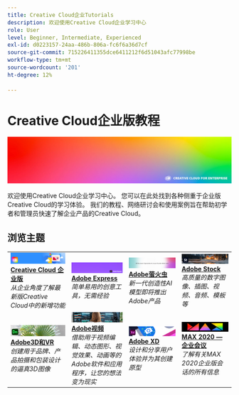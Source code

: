 ```yaml
---
title: Creative Cloud企业Tutorials
description: 欢迎使用Creative Cloud企业学习中心
role: User
level: Beginner, Intermediate, Experienced
exl-id: d0223157-24aa-486b-806a-fc6f6a36d7cf
source-git-commit: 715226411355dce6411212f6d51043afc77998be
workflow-type: tm+mt
source-wordcount: '201'
ht-degree: 12%

---
```


# Creative Cloud企业版教程

![Creative Cloud英雄图像](assets/hero_cce.jpg)

欢迎使用Creative Cloud企业学习中心。 您可以在此处找到各种侧重于企业版Creative Cloud的学习体验。 我们的教程、网络研讨会和使用案例旨在帮助初学者和管理员快速了解企业产品的Creative Cloud。

## 浏览主题

<table style="table-layout:fixed">
<tr>
  <td>
    <a href="cce/overview-cce.md">
      <img alt="Creative Cloud 企业版" src="assets/CCEbanner.png" />
    </a>
    <div>
   <a href="cce/overview-cce.md"><strong>Creative Cloud 企业版</strong></a>
    </div>
    <em>从企业角度了解最新版Creative Cloud中的新增功能</em>
    <br>
  </td>
  <td>
    <a href="express/overview-express.md">
      <img alt="Adobe Express" src="assets/Express.png" />
    </a>
    <div>
   <a href="express/overview-express.md"><strong>Adobe Express</strong></a>
    </div>
    <em>简单易用的创意工具，无需经验</em>
    <br>
  </td>
  <td>
    <a href="firefly/overview-firefly.md">
      <img alt="Adobe萤火虫" src="assets/firefly.png" />
    </a>
    <div>
   <a href="firefly/overview-firefly.md"><strong>Adobe萤火虫</strong></a>
    </div>
    <em>新一代创造性AI模型即将推出Adobe产品</em>
    <br>
  </td>
  <td>
    <a href="stock/overview-stock.md">
      <img alt="Adobe Stock" src="assets/Stock.jpg" />
    </a>
    <div>
   <a href="stock/overview-stock.md"><strong>Adobe Stock</strong></a>
    </div>
    <em>高质量的数字图像、插图、视频、音频、模板等</em>
    <br>
  </td>
</tr>
  <td>
   <a href="3di/overview-3di.md">
      <img alt="Adobe3D和VR" src="assets/Dimenio.jpg" />
    </a>
    <div>
   <a href="3di/overview-3di.md"><strong>Adobe3D和VR</strong></a>
    </div>
    <em>创建用于品牌、产品拍摄和包装设计的逼真3D图像</em>
    <br>
  </td>
  <td>
  <a href="dva/overview-dva.md">
      <img alt="Adobe视频" src="assets/CCEbanner-DVA.png" />
    </a>
    <div>
   <a href="dva/overview-dva.md"><strong>Adobe视频</strong></a>
    </div>
    <em>借助用于视频编辑、动态图形、视觉效果、动画等的Adobe软件和应用程序，让您的想法变为现实</em>
    <br>
  </td>
  <td>
    <a href="xd/overview-xd.md">
      <img alt="Adobe XD" src="assets/XD.jpg" />
    </a>
    <div>
   <a href="xd/overview-xd.md"><strong>Adobe XD</strong></a>
    </div>
    <em>设计和分享用户体验并为其创建原型</em>
    <br>
  </td>
  <td>
    <a href="max2020/overview-max.md">
      <img alt="MAX 2020 — 企业会议" src="assets/MAX.jpg" />
    </a>
    <div>
   <a href="max2020/overview-max.md"><strong>MAX 2020 — 企业会议</strong></a>
    </div>
    <em>了解有关MAX 2020企业版会话的所有信息</em>
    <br>
  </td>
</tr>
</table>
